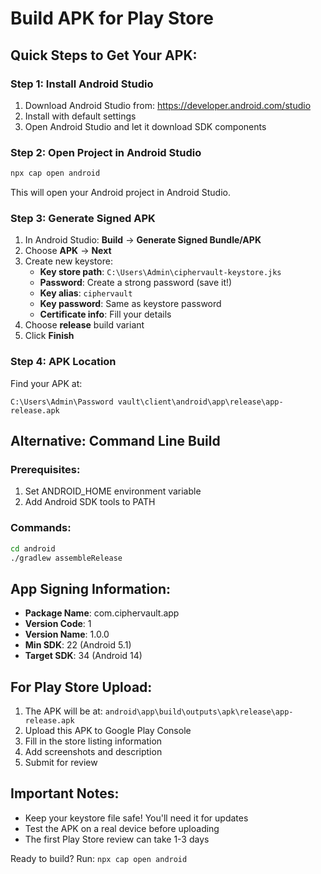# Build APK for Play Store

## Quick Steps to Get Your APK:

### Step 1: Install Android Studio
1. Download Android Studio from: https://developer.android.com/studio
2. Install with default settings
3. Open Android Studio and let it download SDK components

### Step 2: Open Project in Android Studio
```bash
npx cap open android
```
This will open your Android project in Android Studio.

### Step 3: Generate Signed APK
1. In Android Studio: **Build** → **Generate Signed Bundle/APK**
2. Choose **APK** → **Next**
3. Create new keystore:
   - **Key store path**: `C:\Users\Admin\ciphervault-keystore.jks`
   - **Password**: Create a strong password (save it!)
   - **Key alias**: `ciphervault`
   - **Key password**: Same as keystore password
   - **Certificate info**: Fill your details
4. Choose **release** build variant
5. Click **Finish**

### Step 4: APK Location
Find your APK at:
```
C:\Users\Admin\Password vault\client\android\app\release\app-release.apk
```

## Alternative: Command Line Build

### Prerequisites:
1. Set ANDROID_HOME environment variable
2. Add Android SDK tools to PATH

### Commands:
```bash
cd android
./gradlew assembleRelease
```

## App Signing Information:
- **Package Name**: com.ciphervault.app
- **Version Code**: 1
- **Version Name**: 1.0.0
- **Min SDK**: 22 (Android 5.1)
- **Target SDK**: 34 (Android 14)

## For Play Store Upload:
1. The APK will be at: `android\app\build\outputs\apk\release\app-release.apk`
2. Upload this APK to Google Play Console
3. Fill in the store listing information
4. Add screenshots and description
5. Submit for review

## Important Notes:
- Keep your keystore file safe! You'll need it for updates
- Test the APK on a real device before uploading
- The first Play Store review can take 1-3 days

Ready to build? Run: `npx cap open android`
